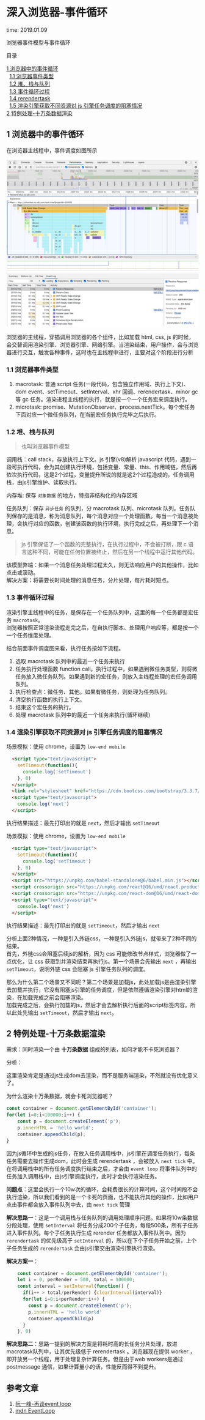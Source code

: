 # 深入浏览器-事件循环

time: 2019.01.09

浏览器事件模型与事件循环

目录

[1 浏览器中的事件循环](#1-浏览器中的事件循环)  
&nbsp;&nbsp;[1.1 浏览器事件类型](#1.1-浏览器事件类型)  
&nbsp;&nbsp;[1.2 堆、栈与队列](#1.2-堆、栈与队列)  
&nbsp;&nbsp;[1.3 事件循环过程](#1.3-事件循环过程)  
&nbsp;&nbsp;[1.4 rerendertask](#1.4-rerendertask)  
&nbsp;&nbsp;[1.5 渲染引擎获取不同资源对 js 引擎任务调度的阻塞情况](#1.5-渲染引擎获取不同资源对-js-引擎任务调度的阻塞情况)  
[2 特例处理-十万条数据渲染](#2-特例处理-十万条数据渲染)  

## 1 浏览器中的事件循环

在浏览器主线程中，事件调度如图所示

![taskQueue](../images/taskQueue.jpg)

浏览器的主线程，穿插调用浏览器的各个组件，比如加载 html, css, js 的时候，会交替调用渲染引擎、浏览器引擎、网络引擎。当渲染结束，用户操作，会与浏览器进行交互，触发各种事件，这时也在主线程中进行，主要对这个阶段进行分析

### 1.1 浏览器事件类型

1. macrotask: 普通 script 任务(一段代码，包含独立作用域、执行上下文)、dom event、setTimeout、setInterval、xhr 回调、rerendertask、minor gc 等 gc 任务。渲染进程主线程的执行，就是按一个一个任务宏来调度执行。
2. microtask: promise、MutationObserver、process.nextTick。每个宏任务下面对应一个微任务队列，在当前宏任务执行完毕之后执行。

### 1.2 堆、栈与队列

> 也叫浏览器事件模型

调用栈：call stack，存放执行上下文。js 引擎(v8)解析 javascript 代码，遇到一段可执行代码，会为其创建执行环境，包括变量、常量、this、作用域链，然后再依次执行代码，这是2个过程，变量提升所说的就是这2个过程造成的。任务调用栈，由js引擎维护、读取执行。  

内存堆: 保存 `对象数据` 的地方，特指非结构化的内存区域

任务队列：保存 `异步任务` 的队列，分 macrotask 队列、microtask 队列。任务队列保存的是消息，称为消息队列，每个消息对应一个处理函数。每当一个消息被处理，会执行对应的函数，创建该函数的执行环境，执行完成之后，再处理下一个消息。

> js 引擎保证了一个函数的完整执行，在执行过程中，不会被打断，跟 c 语言这种不同，可能在任何位置被终止，然后在另一个线程中运行其他代码。

该模型弊端：如果一个消息任务处理过程太久，则无法响应用户的其他操作，比如点击或滚动。  
解决方案：将需要长时间处理的消息任务，分片处理，每片耗时短点。

### 1.3 事件循环过程

渲染引擎主线程中的任务，是保存在一个任务队列中，这里的每一个任务都是宏任务 `macrotask`。  
浏览器按照正常渲染流程走完之后，在自执行脚本、处理用户响应等，都是按一个一个任务维度处理。

结合前面事件调度图来看，执行任务按如下流程。

1. 选取 macrotask 队列中的最近一个任务来执行
2. 任务执行处理函数 function call。执行过程中，如果遇到微任务类型，则将微任务放入微任务队列。如果遇到新的宏任务，则放入主线程处理的宏任务调用队列。
3. 执行检查点：微任务、其他。如果有微任务，则处理为任务队列。
4. 清空执行函数的执行上下文。
5. 结束这个宏任务的执行。
6. 处理 macrotask 队列中的最近一个任务来执行(循环继续)

### 1.4 渲染引擎获取不同资源对 js 引擎任务调度的阻塞情况

场景模拟：使用 chrome，设置为 `low-end mobile`

```html
  <script type="text/javascript">
    setTimeout(function(){
      console.log('setTimeout')
    }, 0)
  </script>
  <link rel="stylesheet" href="https://cdn.bootcss.com/bootstrap/3.3.7/css/bootstrap.min.css" integrity="sha384-BVYiiSIFeK1dGmJRAkycuHAHRg32OmUcww7on3RYdg4Va+PmSTsz/K68vbdEjh4u" crossorigin="anonymous">
  <script type="text/javascript">
    console.log('next')
  </script>
```

执行结果描述：最先打印出的就是 `next`，然后才输出 `setTimeout`

场景模拟：使用 chrome，设置为 `low-end mobile`

```html
  <script type="text/javascript">
    setTimeout(function(){
      console.log('setTimeout')
    }, 0)
  </script>
  <script src="https://unpkg.com/babel-standalone@6/babel.min.js"></script>
  <script crossorigin src="https://unpkg.com/react@16/umd/react.production.min.js"></script>
  <script crossorigin src="https://unpkg.com/react-dom@16/umd/react-dom.production.min.js"></script>
  <script type="text/javascript">
    console.log('next')
  </script>
```

执行结果描述：最先打印出的就是 `setTimeout`，然后才输出 `next`

分析上面2种情况，一种是引入外链css，一种是引入外链js，就带来了2种不同的结果。  
首先，外链css会阻塞后续js的解析，因为 css 可能修改节点样式，浏览器做了一点优化，让 css 获取到并渲染结束再执行js。第一个场景会先输出 `next` ，再输出 `setTimeout`，说明外链 css 会阻塞 js 引擎任务队列的调度。

那么为什么第二个场景又不同呢？第二个场景是加载js，此处加载js是由渲染引擎去加载并执行，它没有阻塞js引擎的任务调度，但是依然遵循渲染引擎对html的渲染，在加载完成之前会阻塞渲染。  
加载完成之后，会执行加载的js，然后才会去解析执行后面的script标签内容。所以此处先输出 `setTimeout`，然后才输出 `next`。

## 2 特例处理-十万条数据渲染

需求：同时渲染一个由 **十万条数据** 组成的列表，如何才能不卡死浏览器？

分析：

这里渲染肯定是通过js生成dom去渲染，而不是服务端渲染，不然就没有优化意义了。

为什么渲染十万条数据，就会卡死浏览器呢？

```javascript
const container = document.getElementById('container');
for(let i=0;i<100000;i++) {
    const p = document.createElement('p');
    p.innerHTML = 'hello world';
    container.appendChild(p);
}
```

因为js循环中生成的js任务，在放入任务调用栈中，js引擎在调度任务执行，每条任务需要去操作生成dom，此时会生成 rerendertask ，会被放入 `next tick` 中。在将调用栈中的所有任务调度执行结束之后，才会由 `event loop` 将事件队列中的任务加入调用栈中，由js引擎调度执行，此时才会执行渲染任务。

**问题点**：这里会执行一个10w次的循环，会耗费很长的计算时间，这个时间段不会执行渲染，所以我们看到的是一个卡死的页面，也不能执行其他的操作，比如用户点击事件都会放入事件队列中去，由 `next tick` 管理

**解决思路一**：这是一个调用栈与任务队列的调用处理顺序问题。如果将10w条数据分段处理，使用 `setInterval` 将任务分成200个子任务，每段500条，所有子任务进入事件队列。每个子任务执行生成 rerender 任务都放入事件队列中。因为 `rerendertask` 的优先级高于 `setInterval` 的，所以在下个子任务开始之前，上个子任务生成的 `rerendertask` 会由js引擎交由渲染引擎执行渲染。

**解决方案一**：

```javascript
    const container = document.getElementById('container');
    let i = 0, perRender = 500, total = 100000;
    const interval = setInterval(function() {
      if(i++ > total/perRender) {clearInterval(interval)}
      for(let i=0;i<perRender;i++) {
        const p = document.createElement('p');
        p.innerHTML = 'hello world'
        container.appendChild(p)
      }
    }, 0)
```

**解决思路二**：思路一提到的解决方案是将耗时高的长任务分片处理，放进macrotask队列中，让其优先级低于 rerendertask 。浏览器现在提供 worker ，即开放另一个线程，用于处理复杂计算任务。但是由于web workers是通过 postmessage 通信，如果计算量小的话，性能反而得不到提升。

## 参考文章

1. [阮一峰-再谈event loop](http://www.ruanyifeng.com/blog/2014/10/event-loop.html)
2. [mdn EventLoop](https://developer.mozilla.org/zh-CN/docs/Web/JavaScript/EventLoop)